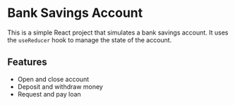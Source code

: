 # Bank Savings Account
This is a simple React project that simulates a bank savings account. It uses the `useReducer` hook to manage the state of the account.

## Features

- Open and close account
- Deposit and withdraw money
- Request and pay loan